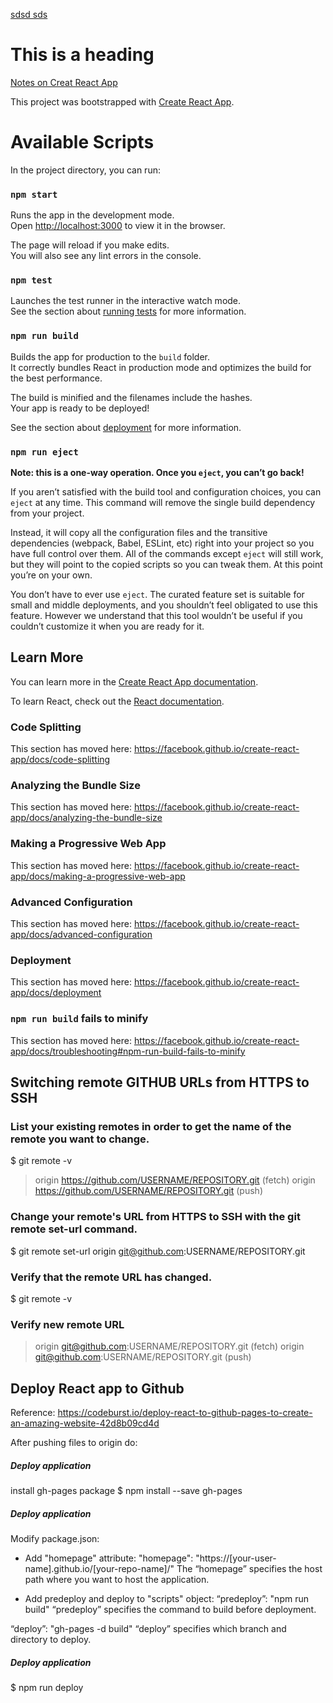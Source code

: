 
[sdsd sds](#-this-is-a-heading)

# This is a heading

[Notes on Creat React App](#-available-scripts)

This project was bootstrapped with [Create React App](https://github.com/facebook/create-react-app).

# Available Scripts

In the project directory, you can run:

### `npm start`

Runs the app in the development mode.<br />
Open [http://localhost:3000](http://localhost:3000) to view it in the browser.

The page will reload if you make edits.<br />
You will also see any lint errors in the console.

### `npm test`

Launches the test runner in the interactive watch mode.<br />
See the section about [running tests](https://facebook.github.io/create-react-app/docs/running-tests) for more information.

### `npm run build`

Builds the app for production to the `build` folder.<br />
It correctly bundles React in production mode and optimizes the build for the best performance.

The build is minified and the filenames include the hashes.<br />
Your app is ready to be deployed!

See the section about [deployment](https://facebook.github.io/create-react-app/docs/deployment) for more information.

### `npm run eject`

**Note: this is a one-way operation. Once you `eject`, you can’t go back!**

If you aren’t satisfied with the build tool and configuration choices, you can `eject` at any time. This command will remove the single build dependency from your project.

Instead, it will copy all the configuration files and the transitive dependencies (webpack, Babel, ESLint, etc) right into your project so you have full control over them. All of the commands except `eject` will still work, but they will point to the copied scripts so you can tweak them. At this point you’re on your own.

You don’t have to ever use `eject`. The curated feature set is suitable for small and middle deployments, and you shouldn’t feel obligated to use this feature. However we understand that this tool wouldn’t be useful if you couldn’t customize it when you are ready for it.

## Learn More

You can learn more in the [Create React App documentation](https://facebook.github.io/create-react-app/docs/getting-started).

To learn React, check out the [React documentation](https://reactjs.org/).

### Code Splitting

This section has moved here: https://facebook.github.io/create-react-app/docs/code-splitting

### Analyzing the Bundle Size

This section has moved here: https://facebook.github.io/create-react-app/docs/analyzing-the-bundle-size

### Making a Progressive Web App

This section has moved here: https://facebook.github.io/create-react-app/docs/making-a-progressive-web-app

### Advanced Configuration

This section has moved here: https://facebook.github.io/create-react-app/docs/advanced-configuration

### Deployment

This section has moved here: https://facebook.github.io/create-react-app/docs/deployment

### `npm run build` fails to minify

This section has moved here: https://facebook.github.io/create-react-app/docs/troubleshooting#npm-run-build-fails-to-minify




## Switching remote GITHUB URLs from HTTPS to SSH

### List your existing remotes in order to get the name of the remote you want to change.
$ git remote -v
> origin  https://github.com/USERNAME/REPOSITORY.git (fetch)
> origin  https://github.com/USERNAME/REPOSITORY.git (push)
### Change your remote's URL from HTTPS to SSH with the git remote set-url command.
$ git remote set-url origin git@github.com:USERNAME/REPOSITORY.git
### Verify that the remote URL has changed.
$ git remote -v
### Verify new remote URL
> origin  git@github.com:USERNAME/REPOSITORY.git (fetch)
> origin  git@github.com:USERNAME/REPOSITORY.git (push)


## Deploy React app to Github

Reference:  https://codeburst.io/deploy-react-to-github-pages-to-create-an-amazing-website-42d8b09cd4d

After pushing files to origin do:
##### Deploy application
 install gh-pages package
$ npm install --save gh-pages
##### Deploy application
 Modify package.json:


- Add "homepage" attribute:
"homepage": "https://[your-user-name].github.io/[your-repo-name]/"
The “homepage” specifies the host path where you want to host the application. 


- Add predeploy and deploy to "scripts" object:
“predeploy”: "npm run build"
“predeploy” specifies the command to build before deployment.

“deploy”: "gh-pages -d build"
“deploy” specifies which branch and directory to deploy.


##### Deploy application
$ npm run deploy




